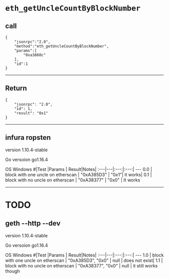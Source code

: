 # `eth_getUncleCountByBlockNumber`

## call
```
{
	"jsonrpc":"2.0",
	"method":"eth_getUncleCountByBlockNumber",
	"params":[
		"0xa3860c"
	],
	"id":1
}
```
---
## Return
```
{
    "jsonrpc": "2.0",
    "id": 1,
    "result": "0x1"
}
```
---
## infura ropsten
version 1.10.4-stable

Go versoion go1.16.4

OS Windows
#|Test |Params | Result|Notes|
:---|---|:---:|:---:| ---
0.0 | block with one uncle on etherscan | "0xA385D3" | "0x1"| it works|
0.1 | block with no uncle on etherscan | "0xA38377" | "0x0" | It works

---
# TODO
## geth --http --dev
version 1.10.4-stable

Go versoion go1.16.4

OS Windows
#|Test |Params | Result|Notes|
:---|---|:---:|:---:| ---
1.0 | block with one uncle on etherscan | "0xA385D3", "0x0" | null | does not exist|
1.1 | block with no uncle on etherscan | "0xA38377", "0x0" | null | it still works though
